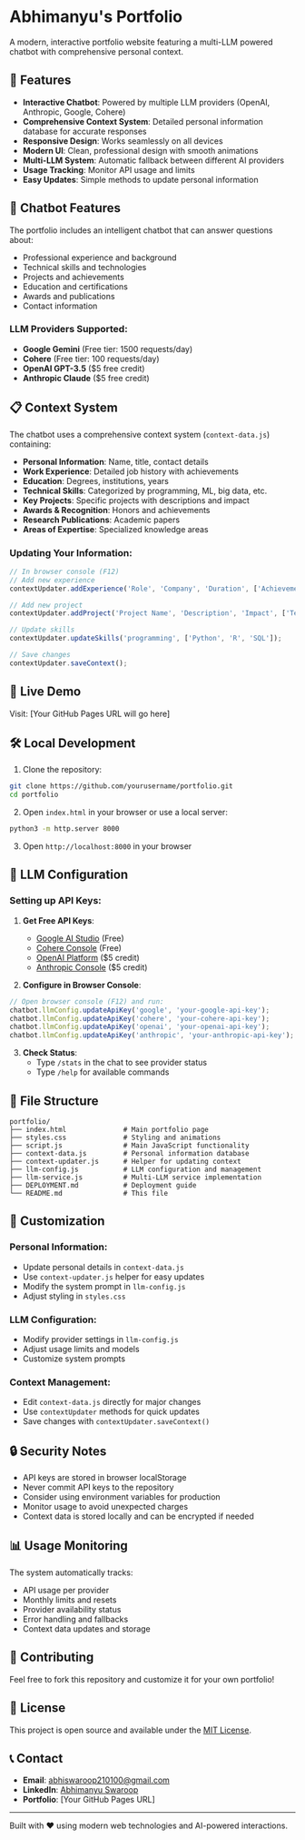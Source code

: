 # Abhimanyu's Portfolio

A modern, interactive portfolio website featuring a multi-LLM powered chatbot with comprehensive personal context.

## 🌟 Features

- **Interactive Chatbot**: Powered by multiple LLM providers (OpenAI, Anthropic, Google, Cohere)
- **Comprehensive Context System**: Detailed personal information database for accurate responses
- **Responsive Design**: Works seamlessly on all devices
- **Modern UI**: Clean, professional design with smooth animations
- **Multi-LLM System**: Automatic fallback between different AI providers
- **Usage Tracking**: Monitor API usage and limits
- **Easy Updates**: Simple methods to update personal information

## 🤖 Chatbot Features

The portfolio includes an intelligent chatbot that can answer questions about:
- Professional experience and background
- Technical skills and technologies
- Projects and achievements
- Education and certifications
- Awards and publications
- Contact information

### LLM Providers Supported:
- **Google Gemini** (Free tier: 1500 requests/day)
- **Cohere** (Free tier: 100 requests/day)
- **OpenAI GPT-3.5** ($5 free credit)
- **Anthropic Claude** ($5 free credit)

## 📋 Context System

The chatbot uses a comprehensive context system (`context-data.js`) containing:
- **Personal Information**: Name, title, contact details
- **Work Experience**: Detailed job history with achievements
- **Education**: Degrees, institutions, years
- **Technical Skills**: Categorized by programming, ML, big data, etc.
- **Key Projects**: Specific projects with descriptions and impact
- **Awards & Recognition**: Honors and achievements
- **Research Publications**: Academic papers
- **Areas of Expertise**: Specialized knowledge areas

### Updating Your Information:
```javascript
// In browser console (F12)
// Add new experience
contextUpdater.addExperience('Role', 'Company', 'Duration', ['Achievement 1', 'Achievement 2']);

// Add new project
contextUpdater.addProject('Project Name', 'Description', 'Impact', ['Tech1', 'Tech2']);

// Update skills
contextUpdater.updateSkills('programming', ['Python', 'R', 'SQL']);

// Save changes
contextUpdater.saveContext();
```

## 🚀 Live Demo

Visit: [Your GitHub Pages URL will go here]

## 🛠️ Local Development

1. Clone the repository:
```bash
git clone https://github.com/yourusername/portfolio.git
cd portfolio
```

2. Open `index.html` in your browser or use a local server:
```bash
python3 -m http.server 8000
```

3. Open `http://localhost:8000` in your browser

## 🔧 LLM Configuration

### Setting up API Keys:

1. **Get Free API Keys**:
   - [Google AI Studio](https://makersuite.google.com/app/apikey) (Free)
   - [Cohere Console](https://dashboard.cohere.com/) (Free)
   - [OpenAI Platform](https://platform.openai.com/) ($5 credit)
   - [Anthropic Console](https://console.anthropic.com/) ($5 credit)

2. **Configure in Browser Console**:
```javascript
// Open browser console (F12) and run:
chatbot.llmConfig.updateApiKey('google', 'your-google-api-key');
chatbot.llmConfig.updateApiKey('cohere', 'your-cohere-api-key');
chatbot.llmConfig.updateApiKey('openai', 'your-openai-api-key');
chatbot.llmConfig.updateApiKey('anthropic', 'your-anthropic-api-key');
```

3. **Check Status**:
   - Type `/stats` in the chat to see provider status
   - Type `/help` for available commands

## 📁 File Structure

```
portfolio/
├── index.html              # Main portfolio page
├── styles.css              # Styling and animations
├── script.js               # Main JavaScript functionality
├── context-data.js         # Personal information database
├── context-updater.js      # Helper for updating context
├── llm-config.js           # LLM configuration and management
├── llm-service.js          # Multi-LLM service implementation
├── DEPLOYMENT.md           # Deployment guide
└── README.md               # This file
```

## 🎨 Customization

### Personal Information:
- Update personal details in `context-data.js`
- Use `context-updater.js` helper for easy updates
- Modify the system prompt in `llm-config.js`
- Adjust styling in `styles.css`

### LLM Configuration:
- Modify provider settings in `llm-config.js`
- Adjust usage limits and models
- Customize system prompts

### Context Management:
- Edit `context-data.js` directly for major changes
- Use `contextUpdater` methods for quick updates
- Save changes with `contextUpdater.saveContext()`

## 🔒 Security Notes

- API keys are stored in browser localStorage
- Never commit API keys to the repository
- Consider using environment variables for production
- Monitor usage to avoid unexpected charges
- Context data is stored locally and can be encrypted if needed

## 📊 Usage Monitoring

The system automatically tracks:
- API usage per provider
- Monthly limits and resets
- Provider availability status
- Error handling and fallbacks
- Context data updates and storage

## 🤝 Contributing

Feel free to fork this repository and customize it for your own portfolio!

## 📄 License

This project is open source and available under the [MIT License](LICENSE).

## 📞 Contact

- **Email**: abhiswaroop210100@gmail.com
- **LinkedIn**: [Abhimanyu Swaroop](https://www.linkedin.com/in/abhimanyuswaroop)
- **Portfolio**: [Your GitHub Pages URL]

---

Built with ❤️ using modern web technologies and AI-powered interactions.